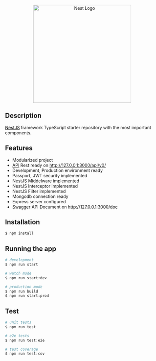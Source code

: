 <p align="center">
  <a href="http://nestjs.com/" target="blank"><img src="https://nestjs.com/img/logo_text.svg" width="320" alt="Nest Logo" /></a>
</p>

[travis-image]: https://api.travis-ci.org/nestjs/nest.svg?branch=master
[travis-url]: https://travis-ci.org/nestjs/nest
[linux-image]: https://img.shields.io/travis/nestjs/nest/master.svg?label=linux
[linux-url]: https://travis-ci.org/nestjs/nest

## Description

[NestJS](https://github.com/nestjs/nest) framework TypeScript starter repository with the most important components.


## Features
- Modularized project
- [API](http://127.0.0.1:3000/doc) Rest ready on http://127.0.0.1:3000/api/v0/
- Development, Production environment ready
- Passport, JWT security implemented
- NestJS Middelware implemented
- NestJS Interceptor implemented
- NestJS Filter implemented
- Mongodb connection ready
- Express server configured
- [Swagger](http://127.0.0.1:3000/doc) API Document on http://127.0.0.1:3000/doc

## Installation

```bash
$ npm install
```

## Running the app

```bash
# development
$ npm run start

# watch mode
$ npm run start:dev

# production mode
$ npm run build
$ npm run start:prod
```

## Test

```bash
# unit tests
$ npm run test

# e2e tests
$ npm run test:e2e

# test coverage
$ npm run test:cov
```